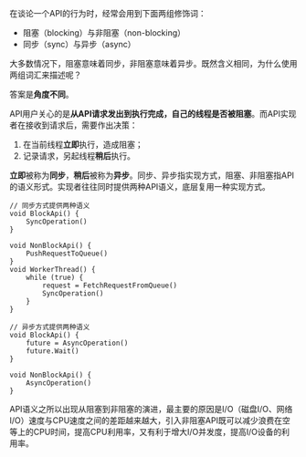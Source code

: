 在谈论一个API的行为时，经常会用到下面两组修饰词：

  - 阻塞（blocking）与非阻塞（non-blocking）
  - 同步（sync）与异步（async）

大多数情况下，阻塞意味着同步，非阻塞意味着异步。既然含义相同，为什么使用两组词汇来描述呢？

答案是**角度不同**。

API用户关心的是**从API请求发出到执行完成，自己的线程是否被阻塞**。而API实现者在接收到请求后，需要作出决策：

  1. 在当前线程**立即**执行，造成阻塞；
  2. 记录请求，另起线程**稍后**执行。

**立即**被称为**同步**，**稍后**被称为**异步**。同步、异步指实现方式，阻塞、非阻塞指API的语义形式。实现者往往同时提供两种API语义，底层复用一种实现方式。

```
// 同步方式提供两种语义
void BlockApi() {
    SyncOperation()
}

void NonBlockApi() {
    PushRequestToQueue()
}
void WorkerThread() {
    while (true) {
        request = FetchRequestFromQueue()
        SyncOperation()
    }
}
```

```
// 异步方式提供两种语义
void BlockApi() {
    future = AsyncOperation()
    future.Wait()
}

void NonBlockApi() {
    AsyncOperation()
}
```

API语义之所以出现从阻塞到非阻塞的演进，最主要的原因是I/O（磁盘I/O、网络I/O）速度与CPU速度之间的差距越来越大，引入非阻塞API既可以减少浪费在空等上的CPU时间，提高CPU利用率，又有利于增大I/O并发度，提高I/O设备的利用率。